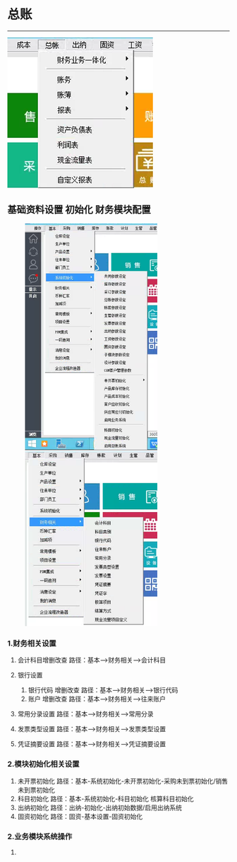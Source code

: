 # 总账

----
![图 1](../images/a6c18f186c3ffce56b2bc0b03a57f03c92bbd4a9b6f85d1ce92a9e0da9dbaae5.png)  


## 基础资料设置  初始化  财务模块配置

<figure class="third">
<img src="../images/11544a79f2e86ee02e37ff7322bacf3dce9e0f26c120782283d8ff68d7f64354.png" width=300/>
<img src="../images/5c96e8d89d7f370e148a40dff71b567e17838057def5dd8a616d9b81cd27094d.png" width=300/>
</figure>

### 1.财务相关设置

1. 会计科目增删改查  路径：基本—>财务相关—>会计科目 
2. 银行设置
   1. 银行代码 增删改查 路径：基本—>财务相关—>银行代码
   2. 账户 增删改查  路径：基本—>财务相关—>往来账户

3. 常用分录设置  路径：基本—>财务相关—>常用分录
4. 发票类型设置 路径：基本—>财务相关—>发票类型设置
5. 凭证摘要设置 路径：基本—>财务相关—>凭证摘要设置

### 2.模块初始化相关设置

1. 未开票初始化 路径：基本-系统初始化-未开票初始化-采购未到票初始化/销售未到票初始化
2. 科目初始化 路径：基本-系统初始化-科目初始化   核算科目初始化
3. 出纳初始化 路径：出纳-初始化-出纳初始数据/启用出纳系统
4. 固资初始化 路径：固资-基本设置-固资初始化

### 2.业务模块系统操作

1.
